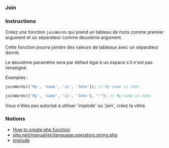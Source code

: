 ### Join

### Instructions

Créez une fonction `joinWords` qui prend un tableau de mots comme premier argument et un séparateur comme deuxième argument.

Cette fonction pourra joindre des valeurs de tableaux avec un séparateur donné.

Le deuxième paramètre sera par défaut égal à un espace s'il n'est pas renseigné.

Exemples : 
```php
joinWords(['My', 'name', 'is', 'John']); // My name is John

joinWords(['My', 'name', 'is', 'John'], "-"); // My-name-is-John
```

Vous n'êtes pas autorisé à utiliser 'implode' ou 'join', créez la vôtre.

### Notions

- [How to create php function](https://www.w3schools.com/php/php_functions.asp)
- [php.net/manual/en/language.operators.string.php](https://www.php.net/manual/en/language.operators.string.php)
- [implode](https://www.php.net/manual/en/function.implode.php)